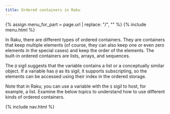 ```yaml
---
title: Ordered containers in Raku
---
```


{% assign menu_for_part = page.url | replace: "/", "" %}
{% include menu.html %}

In Raku, there are different types of ordered containers. They are containers that keep multiple elements (of course, they can also keep one or even zero elements in the special cases) and keep the order of the elements. The built-in ordered containers are lists, arrays, and sequences.

The `@` sigil suggests that the variable contains a list or a conceptually similar object. If a variable has `@` as its sigil, it supports subscripting, so the elements can be accessed using their index in the ordered storage.

Note that in Raku, you can use a variable with the `$` sigil to host, for example, a list. Examine the below topics to understand how to use different kinds of ordered containers.

{% include nav.html %}
